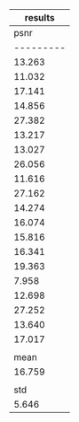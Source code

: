 
| results |
|---------|
|   psnr  |
|---------|
|  13.263 |
|  11.032 |
|  17.141 |
|  14.856 |
|  27.382 |
|  13.217 |
|  13.027 |
|  26.056 |
|  11.616 |
|  27.162 |
|  14.274 |
|  16.074 |
|  15.816 |
|  16.341 |
|  19.363 |
|  7.958  |
|  12.698 |
|  27.252 |
|  13.640 |
|  17.017 |
|         |
|   mean  |
|  16.759 |
|         |
|   std   |
|  5.646  |
